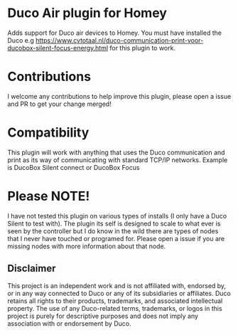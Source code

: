 # Duco Air plugin for Homey

Adds support for Duco air devices to Homey. You must have installed the Duco e.g https://www.cvtotaal.nl/duco-communication-print-voor-ducobox-silent-focus-energy.html for this plugin to work.

# Contributions

I welcome any contributions to help improve this plugin, please open a issue and PR to get your change merged!

# Compatibility

This plugin will work with anything that uses the Duco communication and print as its way of communicating with standard TCP/IP networks. Example is DucoBox Silent connect or DucoBox Focus

# Please NOTE!

I have not tested this plugin on various types of installs (I only have a Duco Silent to test with). The plugin its self is designed to scale to what ever is seen by the controller but I do know in the wild there are types of nodes that I never have touched or programed for. Please open a issue if you are missing nodes with more information about that node.

## Disclaimer
This project is an independent work and is not affiliated with, endorsed by, or in any way connected to Duco or any of its subsidiaries or affiliates. Duco retains all rights to their products, trademarks, and associated intellectual property. The use of any Duco-related terms, trademarks, or logos in this project is purely for descriptive purposes and does not imply any association with or endorsement by Duco.
